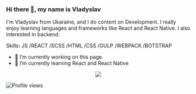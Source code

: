 ### Hi there 👋, my name is Vladyslav

I'm Vladyslav from Ukaraine, and I do content on Development. I really enjoy learning languages and frameworks like React and React Native. I also interested in backend.

Skills: JS /REACT /SCSS /HTML /CSS  /GULP /WEBPACK /BOTSTRAP

- 🔭 I’m currently working on this page. 
- 🌱 I’m currently learning React and React Native 

<p align="center">
  <img src="(https://media.giphy.com/media/26tn33aiTi1jkl6H6/giphy.gif)" />
</p>

 

![Profile views](https://gpvc.arturio.dev/vladyslavos)  
